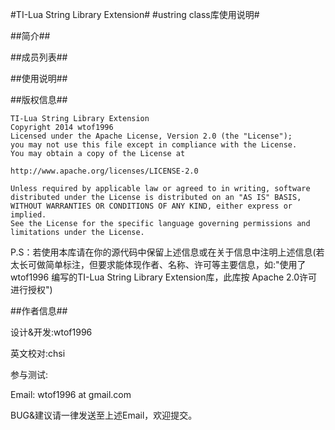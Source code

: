 #TI-Lua String Library Extension#
#ustring class库使用说明#

##简介##

##成员列表##

##使用说明##


##版权信息##

    TI-Lua String Library Extension
 	Copyright 2014 wtof1996
    Licensed under the Apache License, Version 2.0 (the "License");
    you may not use this file except in compliance with the License.
    You may obtain a copy of the License at

    http://www.apache.org/licenses/LICENSE-2.0

    Unless required by applicable law or agreed to in writing, software
    distributed under the License is distributed on an "AS IS" BASIS,
    WITHOUT WARRANTIES OR CONDITIONS OF ANY KIND, either express or implied.
    See the License for the specific language governing permissions and
    limitations under the License.

P.S：若使用本库请在你的源代码中保留上述信息或在关于信息中注明上述信息(若太长可做简单标注，但要求能体现作者、名称、许可等主要信息，如:"使用了wtof1996 编写的TI-Lua String Library Extension库，此库按 Apache 2.0许可进行授权")
	

##作者信息##

设计&开发:wtof1996

英文校对:chsi

参与测试:

Email: wtof1996 at gmail.com

BUG&建议请一律发送至上述Email，欢迎提交。